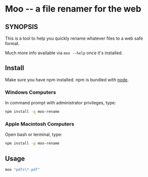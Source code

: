Moo -- a file renamer for the web
==============================

## SYNOPSIS

This is a tool to help you quickly rename whatever files to a web safe format.

Much more info available via `moo --help` once it's installed.

## Install

Make sure you have npm installed. npm is bundled with [node](http://nodejs.org/download/).

### Windows Computers

In command prompt with administrator privileges, type:

```sh
npm install -g moo-rename
```

### Apple Macintosh Computers

Open bash or terminal, type:

```sh
npm install -g moo-rename
```

## Usage

```sh
moo "pdfs\*.pdf"
```
